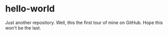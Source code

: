 # hello-world
Just another repository.
Well, this the first tour of mine on GitHub. 
Hope this won't be the last.
